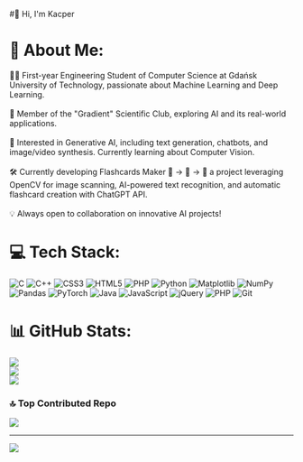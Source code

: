 #👋 Hi, I'm Kacper

# 💫 About Me:
👨‍🎓 First-year Engineering Student of Computer Science at Gdańsk University of Technology, passionate about Machine Learning and Deep Learning.<br><br>🔬 Member of the "Gradient" Scientific Club, exploring AI and its real-world applications.<br><br>🤖 Interested in Generative AI, including text generation, chatbots, and image/video synthesis. Currently learning about Computer Vision.<br><br>🛠️ Currently developing Flashcards Maker 📸 → 📝 → 🎴 a project leveraging OpenCV for image scanning, AI-powered text recognition, and automatic flashcard creation with ChatGPT API.<br><br>💡 Always open to collaboration on innovative AI projects!


# 💻 Tech Stack:
![C](https://img.shields.io/badge/c-%2300599C.svg?style=for-the-badge&logo=c&logoColor=white) ![C++](https://img.shields.io/badge/c++-%2300599C.svg?style=for-the-badge&logo=c%2B%2B&logoColor=white) ![CSS3](https://img.shields.io/badge/css3-%231572B6.svg?style=for-the-badge&logo=css3&logoColor=white) ![HTML5](https://img.shields.io/badge/html5-%23E34F26.svg?style=for-the-badge&logo=html5&logoColor=white) ![PHP](https://img.shields.io/badge/php-%23777BB4.svg?style=for-the-badge&logo=php&logoColor=white) ![Python](https://img.shields.io/badge/python-3670A0?style=for-the-badge&logo=python&logoColor=ffdd54) ![Matplotlib](https://img.shields.io/badge/Matplotlib-%23ffffff.svg?style=for-the-badge&logo=Matplotlib&logoColor=black) ![NumPy](https://img.shields.io/badge/numpy-%23013243.svg?style=for-the-badge&logo=numpy&logoColor=white) ![Pandas](https://img.shields.io/badge/pandas-%23150458.svg?style=for-the-badge&logo=pandas&logoColor=white) ![PyTorch](https://img.shields.io/badge/PyTorch-%23EE4C2C.svg?style=for-the-badge&logo=PyTorch&logoColor=white) ![Java](https://img.shields.io/badge/java-%23ED8B00.svg?style=for-the-badge&logo=openjdk&logoColor=white) ![JavaScript](https://img.shields.io/badge/javascript-%23323330.svg?style=for-the-badge&logo=javascript&logoColor=%23F7DF1E) ![jQuery](https://img.shields.io/badge/jquery-%230769AD.svg?style=for-the-badge&logo=jquery&logoColor=white) ![PHP](https://img.shields.io/badge/php-%23777BB4.svg?style=for-the-badge&logo=php&logoColor=white) ![Git](https://img.shields.io/badge/git-%23F05033.svg?style=for-the-badge&logo=git&logoColor=white)
# 📊 GitHub Stats:
![](https://github-readme-stats.vercel.app/api?username=KacperTrznadel&theme=aura&hide_border=false&include_all_commits=false&count_private=false)<br/>
![](https://nirzak-streak-stats.vercel.app/?user=KacperTrznadel&theme=aura&hide_border=false)<br/>
![](https://github-readme-stats.vercel.app/api/top-langs/?username=KacperTrznadel&theme=aura&hide_border=false&include_all_commits=false&count_private=false&layout=compact)

### 🔝 Top Contributed Repo
![](https://github-contributor-stats.vercel.app/api?username=KacperTrznadel&limit=5&theme=dark&combine_all_yearly_contributions=true)

---
[![](https://visitcount.itsvg.in/api?id=KacperTrznadel&icon=0&color=0)](https://visitcount.itsvg.in)

<!-- Proudly created with GPRM ( https://gprm.itsvg.in ) -->